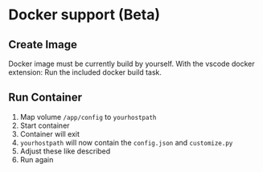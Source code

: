 # Docker support (Beta)

## Create Image

Docker image must be currently build by yourself.
With the vscode docker extension: Run the included docker build task.

## Run Container

1. Map volume `/app/config` to `yourhostpath`
2. Start container
3. Container will exit
4. `yourhostpath` will now contain the `config.json` and `customize.py`
5. Adjust these like described
6. Run again

